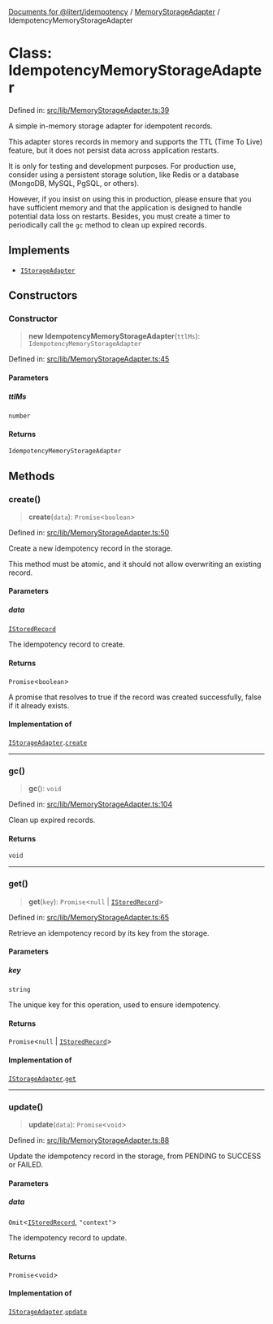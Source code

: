 [Documents for @litert/idempotency](../../index.md) / [MemoryStorageAdapter](../index.md) / IdempotencyMemoryStorageAdapter

# Class: IdempotencyMemoryStorageAdapter

Defined in: [src/lib/MemoryStorageAdapter.ts:39](https://github.com/litert/idempotency.js/blob/master/src/lib/MemoryStorageAdapter.ts#L39)

A simple in-memory storage adapter for idempotent records.

This adapter stores records in memory and supports the TTL (Time To Live)
feature, but it does not persist data across application restarts.

It is only for testing and development purposes.
For production use, consider using a persistent storage solution, like
Redis or a database (MongoDB, MySQL, PgSQL, or others).

However, if you insist on using this in production, please ensure that
you have sufficient memory and that the application is designed to handle
potential data loss on restarts. Besides, you must create a timer to
periodically call the `gc` method to clean up expired records.

## Implements

- [`IStorageAdapter`](../../Types/interfaces/IStorageAdapter.md)

## Constructors

### Constructor

> **new IdempotencyMemoryStorageAdapter**(`ttlMs`): `IdempotencyMemoryStorageAdapter`

Defined in: [src/lib/MemoryStorageAdapter.ts:45](https://github.com/litert/idempotency.js/blob/master/src/lib/MemoryStorageAdapter.ts#L45)

#### Parameters

##### ttlMs

`number`

#### Returns

`IdempotencyMemoryStorageAdapter`

## Methods

### create()

> **create**(`data`): `Promise`\<`boolean`\>

Defined in: [src/lib/MemoryStorageAdapter.ts:50](https://github.com/litert/idempotency.js/blob/master/src/lib/MemoryStorageAdapter.ts#L50)

Create a new idempotency record in the storage.

This method must be atomic, and it should not allow overwriting an
existing record.

#### Parameters

##### data

[`IStoredRecord`](../../Types/type-aliases/IStoredRecord.md)

The idempotency record to create.

#### Returns

`Promise`\<`boolean`\>

A promise that resolves to true if the record was created
         successfully, false if it already exists.

#### Implementation of

[`IStorageAdapter`](../../Types/interfaces/IStorageAdapter.md).[`create`](../../Types/interfaces/IStorageAdapter.md#create)

***

### gc()

> **gc**(): `void`

Defined in: [src/lib/MemoryStorageAdapter.ts:104](https://github.com/litert/idempotency.js/blob/master/src/lib/MemoryStorageAdapter.ts#L104)

Clean up expired records.

#### Returns

`void`

***

### get()

> **get**(`key`): `Promise`\<`null` \| [`IStoredRecord`](../../Types/type-aliases/IStoredRecord.md)\>

Defined in: [src/lib/MemoryStorageAdapter.ts:65](https://github.com/litert/idempotency.js/blob/master/src/lib/MemoryStorageAdapter.ts#L65)

Retrieve an idempotency record by its key from the storage.

#### Parameters

##### key

`string`

The unique key for this operation, used to ensure idempotency.

#### Returns

`Promise`\<`null` \| [`IStoredRecord`](../../Types/type-aliases/IStoredRecord.md)\>

#### Implementation of

[`IStorageAdapter`](../../Types/interfaces/IStorageAdapter.md).[`get`](../../Types/interfaces/IStorageAdapter.md#get)

***

### update()

> **update**(`data`): `Promise`\<`void`\>

Defined in: [src/lib/MemoryStorageAdapter.ts:88](https://github.com/litert/idempotency.js/blob/master/src/lib/MemoryStorageAdapter.ts#L88)

Update the idempotency record in the storage, from PENDING to SUCCESS or
FAILED.

#### Parameters

##### data

`Omit`\<[`IStoredRecord`](../../Types/type-aliases/IStoredRecord.md), `"context"`\>

The idempotency record to update.

#### Returns

`Promise`\<`void`\>

#### Implementation of

[`IStorageAdapter`](../../Types/interfaces/IStorageAdapter.md).[`update`](../../Types/interfaces/IStorageAdapter.md#update)
